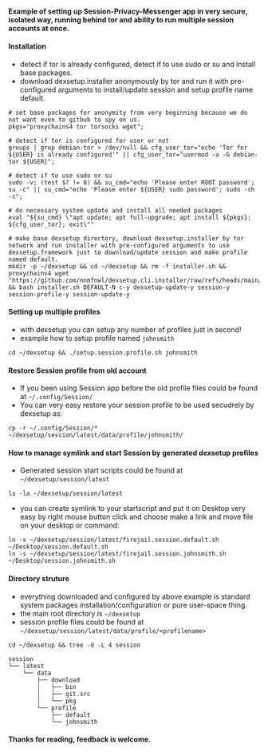 #### Example of setting up Session-Privacy-Messenger app in very secure, isolated way, running behind tor and ability to run multiple session accounts at once.

#### Installation
  * detect if tor is already configured, detect if to use sudo or su and install base packages.
  * download dexsetup.installer anonymously by tor and run it with pre-configured arguments to install/update session and setup profile name default.
```
# set base packages for anonymity from very beginning because we do not want even to gitbub to spy on us.
pkgs="proxychains4 tor torsocks wget";

# detect if tor is configured for user or not
groups | grep debian-tor > /dev/null && cfg_user_tor="echo 'Tor for ${USER} is already configured'" || cfg_user_tor="usermod -a -G debian-tor ${USER}";

# detect if to use sudo or su
sudo -v; (test $? != 0) && su_cmd="echo 'Please enter ROOT password'; su -c" || su_cmd="echo 'Please enter ${USER} sudo password'; sudo -sh -c";

# do necessary system update and install all needed packages
eval "${su_cmd} \"apt update; apt full-upgrade; apt install ${pkgs}; ${cfg_user_tor}; exit\""

# make base dexsetup directory, download dexsetup.installer by tor network and run installer with pre-configured arguments to use dexsetup.framework just to download/update session and make profile named default.
mkdir -p ~/dexsetup && cd ~/dexsetup && rm -f installer.sh && proxychains4 wget "https://github.com/nnmfnwl/dexsetup.cli.installer/raw/refs/heads/main/installer.sh" && bash installer.sh DEFAULT-N c-y dexsetup-update-y session-y session-profile-y session-update-y
```

#### Setting up multiple profiles
  * with dexsetup you can setup any number of profiles just in second!
  * example how to setup profile named `johnsmith`
```
cd ~/dexsetup && ./setup.session.profile.sh johnsmith
```

#### Restore Session profile from old account
  * If you been using Session app before the old profile files could be found at `~/.config/Session/`
  * You can very easy restore your session profile to be used secudrely by dexsetup as:
```
cp -r ~/.config/Session/* ~/dexsetup/session/latest/data/profile/johnsmith/
```

#### How to manage symlink and start Session by generated dexsetup profiles
  * Generated session start scripts could be found at `~/dexsetup/session/latest`
```
ls -la ~/dexsetup/session/latest
```
  * you can create symlink to your startscript and put it on Desktop very easy by right mouse button click and choose make a link and move file on your desktop or command:
```
ln -s ~/dexsetup/session/latest/firejail.session.default.sh ~/Desktop/session.default.sh
ln -s ~/dexsetup/session/latest/firejail.session.johnsmith.sh ~/Desktop/session.johnsmith.sh
```

#### Directory struture
  * everything downloaded and configured by above example is standard system packages installation/configuration or pure user-space thing.
  * the main root directory is `~/dexsetup`
  * session profile files could be found at `~/dexsetup/session/latest/data/profile/<profilename>`
```
cd ~/dexsetup && tree -d -L 4 session
```
```
session
└── latest
    └── data
        ├── download
        │   ├── bin
        │   ├── git.src
        │   └── pkg
        └── profile
            ├── default
            └── johnsmith

```

#### Thanks for reading, feedback is welcome.
